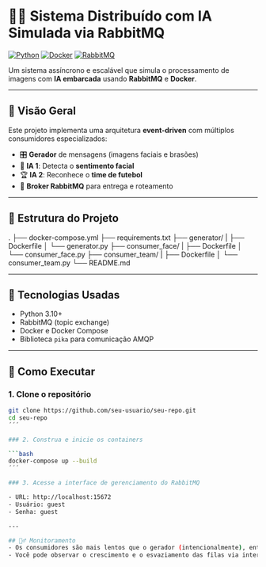 # 🧠🔁 Sistema Distribuído com IA Simulada via RabbitMQ

[![Python](https://img.shields.io/badge/Python-3.10+-blue?logo=python)](https://www.python.org/)
[![Docker](https://img.shields.io/badge/Docker-Containerized-blue?logo=docker)](https://www.docker.com/)
[![RabbitMQ](https://img.shields.io/badge/RabbitMQ-3.x-orange?logo=rabbitmq)](https://www.rabbitmq.com/)

Um sistema assíncrono e escalável que simula o processamento de imagens com **IA embarcada** usando **RabbitMQ** e **Docker**.

---

## 📸 Visão Geral

Este projeto implementa uma arquitetura **event-driven** com múltiplos consumidores especializados:

- 🎛 **Gerador** de mensagens (imagens faciais e brasões)
- 🤖 **IA 1**: Detecta o **sentimento facial**
- 🏆 **IA 2**: Reconhece o **time de futebol**
- 🐇 **Broker RabbitMQ** para entrega e roteamento

---

## 📂 Estrutura do Projeto

.
├── docker-compose.yml
├── requirements.txt
├── generator/
|   ├── Dockerfile
│   └── generator.py
├── consumer_face/
|   ├── Dockerfile
│   └── consumer_face.py
├── consumer_team/
|   ├── Dockerfile
│   └── consumer_team.py
└── README.md

---

## 🔧 Tecnologias Usadas

- Python 3.10+
- RabbitMQ (topic exchange)
- Docker e Docker Compose
- Biblioteca `pika` para comunicação AMQP

---

## 🚀 Como Executar

### 1. Clone o repositório

```bash
git clone https://github.com/seu-usuario/seu-repo.git
cd seu-repo
´´´

### 2. Construa e inicie os containers

```bash
docker-compose up --build
´´´

### 3. Acesse a interface de gerenciamento do RabbitMQ

- URL: http://localhost:15672
- Usuário: guest
- Senha: guest

---

## 🕵️‍♂️ Monitoramento
- Os consumidores são mais lentos que o gerador (intencionalmente), então a fila cresce ao longo do tempo.
- Você pode observar o crescimento e o esvaziamento das filas via interface do RabbitMQ.



